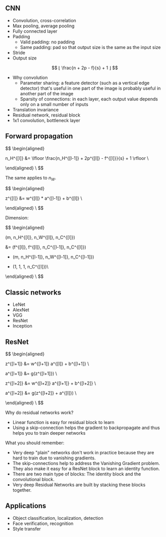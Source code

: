﻿## CNN

* Convolution, cross-correlation
* Max pooling, average pooling
* Fully connected layer
* Padding
  * Valid padding: no padding
  * Same padding: pad so that output size is the same as the input size
* Stride
* Output size

$$
⌊ \frac{n + 2p - f}{s} + 1 ⌋
$$

* Why convolution
  * Parameter sharing: a feature detector (such as a vertical edge detector) that's useful in one part of the image is probably useful in another part of the image
  * Sparsity of connections: in each layer, each output value depends only on a small number of inputs
* Translation invariance
* Residual network, residual block
* 1x1 convolution, bottleneck layer

## Forward propagation

$$
\begin{aligned}

n_H^{[l]} &= \lfloor \frac{n_H^{[l-1]} + 2p^{[l]} - f^{[l]}}{s} + 1 \rfloor \\

\end{aligned} \\
$$

The same applies to $n_W$.

$$
\begin{aligned}

z^{[l]} &= w^{[l]} * a^{[l-1]} + b^{[l]} \\

\end{aligned} \\
$$

Dimension:

$$
\begin{aligned}

(m, n_H^{[l]}, n_W^{[l]}, n_C^{[l]})

&= (f^{[l]}, f^{[l]}, n_C^{[l-1]}, n_C^{[l]})

* (m, n_H^{[l-1]}, n_W^{[l-1]}, n_C^{[l-1]})

+ (1, 1, 1, n_C^{[l]})\\

\end{aligned} \\
$$

## Classic networks
* LeNet
* AlexNet
* VGG
* ResNet
* Inception

## ResNet

$$
\begin{aligned}

z^{[l+1]} &= w^{[l+1]} a^{[l]} + b^{[l+1]} \\

a^{[l+1]} &= g(z^{[l+1]}) \\

z^{[l+2]} &= w^{[l+2]} a^{[l+1]} + b^{[l+2]} \\

a^{[l+2]} &= g(z^{[l+2]} + a^{[l]}) \\

\end{aligned} \\
$$

Why do residual networks work?
* Linear function is easy for residual block to learn
* Using a skip-connection helps the gradient to backpropagate and thus helps you to train deeper networks

What you should remember:
* Very deep "plain" networks don't work in practice because they are hard to train due to vanishing gradients.
* The skip-connections help to address the Vanishing Gradient problem. They also make it easy for a ResNet block to learn an identity function.
* There are two main type of blocks: The identity block and the convolutional block.
* Very deep Residual Networks are built by stacking these blocks together.

## Applications

* Object classification, localization, detection
* Face verification, recognition
* Style transfer
